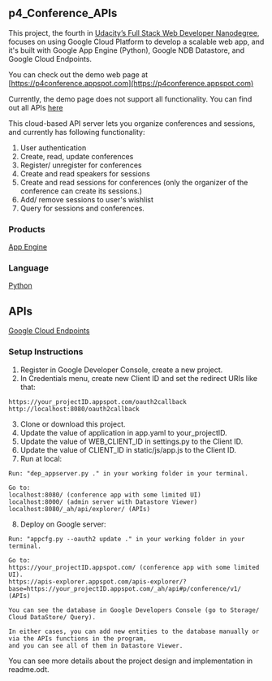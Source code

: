 ## p4_Conference_APIs
This project, the fourth in [Udacity’s Full Stack Web Developer Nanodegree](https://www.udacity.com/course/full-stack-web-developer-nanodegree--nd004), focuses on using Google Cloud Platform to develop a scalable web app, and it's built with Google App Engine (Python), Google NDB Datastore, and Google Cloud Endpoints.

You can check out the demo web page at [https://p4conference.appspot.com](https://p4conference.appspot.com)

Currently, the demo page does not support all functionality. You can find out all APIs [here](https://apis-explorer.appspot.com/apis-explorer/?base=https://p4conference.appspot.com/_ah/api#p/conference/v1/)

This cloud-based API server lets you organize conferences and sessions, and currently has following functionality:

1. User authentication
2. Create, read, update conferences
3. Register/ unregister for conferences
4. Create and read speakers for sessions
4. Create and read sessions for conferences (only the organizer of the conference can create its sessions.)
5. Add/ remove sessions to user's wishlist
6. Query for sessions and conferences.
 
### Products
[App Engine](https://cloud.google.com/appengine/docs)
### Language
[Python](https://www.python.org/)
## APIs
[Google Cloud Endpoints](https://developers.google.com/appengine/docs/python/endpoints/)

### Setup Instructions
1. Register in Google Developer Console,  create a new project.
2. In Credentials menu, create new Client ID and set the redirect URIs like that:
  ```
  https://your_projectID.appspot.com/oauth2callback
  http://localhost:8080/oauth2callback
  ```
3. Clone or download this project.
4. Update the value of application in app.yaml to your_projectID.
5. Update the value of WEB_CLIENT_ID  in  settings.py to the Client ID.
6. Update the value of CLIENT_ID in static/js/app.js to the Client ID.
7. Run at local:
  ```
  Run: "dep_appserver.py ." in your working folder in your terminal.
  
  Go to:
  localhost:8080/ (conference app with some limited UI)
  localhost:8000/ (admin server with Datastore Viewer)
  localhost:8080/_ah/api/explorer/ (APIs)
  ```
8. Deploy on Google server:
  ```
  Run: "appcfg.py --oauth2 update ." in your working folder in your terminal.
  
  Go to:
  https://your_projectID.appspot.com/ (conference app with some limited UI).
  https://apis-explorer.appspot.com/apis-explorer/?base=https://your_projectID.appspot.com/_ah/api#p/conference/v1/ (APIs)
  
  You can see the database in Google Developers Console (go to Storage/ Cloud DataStore/ Query).
  
  In either cases, you can add new entities to the database manually or via the APIs functions in the program, 
  and you can see all of them in Datastore Viewer.
  
  ```
You can see more details about the project design and implementation in readme.odt.
